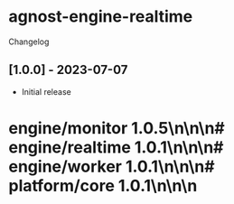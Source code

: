 # agnost-engine-realtime

Changelog

## [1.0.0] - 2023-07-07

- Initial release
# engine/monitor 1.0.5\n\n\n# engine/realtime 1.0.1\n\n\n# engine/worker 1.0.1\n\n\n# platform/core 1.0.1\n\n\n
